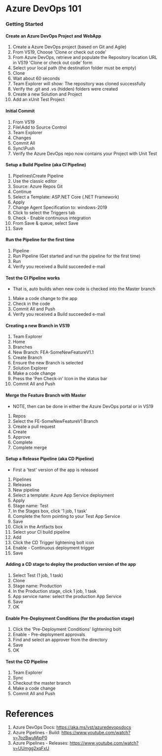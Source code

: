 # Azure DevOps 101

### Getting Started

#### Create an Azure DevOps Project and WebApp
1. Create a Azure DevOps project (based on Git and Agile)
2. From VS19, Choose 'Clone or check out code'
3. From Azure DevOps, retrieve and populate the Repository location URL in VS19 'Clone or check out code' form
4. Select your local path (the destination folder must be empty)
5. Clone
6. Wait about 60 seconds
7. Team Explorer will show: The repository was cloned successfully
8. Verify the .git and .vs (hidden) folders were created
9. Create a new Solution and Project
10. Add an xUnit Test Project

#### Initial Commit
1. From VS19
2. File\Add to Source Control
2. Team Explorer
3. Changes
4. Commit All
5. Sync\Push
6. Verify the Azure DevOps repo now contains your Project with Unit Test

#### Setup a Build Pipeline (aka CI Pipeline)
1. Pipelines\Create Pipeline
2. Use the classic editor
3. Source: Azure Repos Git
4. Continue
5. Select a Template: ASP.NET Core (.NET Framework)
6. Apply
7. Change Agent Specification to: windows-2019
8. Click to select the Triggers tab
9. Check - Enable continuous integration
10. From Save & queue, select Save
11. Save

#### Run the Pipeline for the first time
1. Pipeline
2. Run Pipeline (Get started and run the pipeline for the first time)
3. Run
4. Verify you received a Build succeeded e-mail 

#### Test the CI Pipeline works
- That is, auto builds when new code is checked into the Master branch
1. Make a code change to the app
2. Check in the code
3. Commit All and Push
4. Verify you received a Build succeeded e-mail 

#### Creating a new Branch in VS19
1. Team Explorer
2. Home
3. Branches
4. New Branch: FEA-SomeNewFeatureV1.1
5. Create Branch
6. Ensure the new Branch is selected
7. Solution Explorer
8. Make a code change
9. Press the 'Pen Check-in' Icon in the status bar
10. Commit All and Push

#### Merge the Feature Branch with Master
- NOTE, then can be done in either the Azure DevOps portal or in VS19
1. Repos
2. Select the FE-SomeNewFeatureV1 Branch
3. Create a pull request
4. Create
5. Approve
6. Complete
7. Complete merge

#### Setup a Release Pipeline (aka CD Pipeline)
- First a 'test' version of the app is released
1. Pipelines
2. Releases
3. New pipeline
4. Select a template: Azure App Service deployment
5. Apply
6. Stage name: Test
7. In the Stages box, click '1 job, 1 task'
8. Complete the form pointing to your Test App Service
9. Save
10. Click in the Artifacts box
11. Select your CI build pipeline
12. Add
13. Click the CD Trigger lightening bolt icon
14. Enable - Continuous deployment trigger
12. Save

#### Adding a CD stage to deploy the production version of the app
1. Select Test (1 job, 1 task)
2. Clone
3. Stage name: Production
4. In the Production stage, click 1 job, 1 task
5. App service name: select the production App Service
6. Save
7. OK

#### Enable Pre-Deployment Conditions (for the production stage)
1. Click the 'Pre-Deployment Conditions' lightening bolt
2. Enable - Pre-deployment approvals
3. Find and select an approver from the directory
4. Save
5. OK

#### Test the CD Pipeline
1. Team Explorer
2. Sync
3. Checkout the master branch
4. Make a code change
5. Commit All and Push

# References
1. Azure DevOps Docs: https://aka.ms/vst/azuredevopsdocs
2. Azure Pipelines - Build: https://www.youtube.com/watch?v=7pzBwuMjpP0
3. Azure Pipelines - Releases: https://www.youtube.com/watch?v=UUmgg2xqFxU